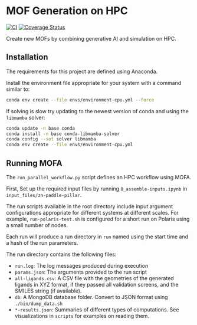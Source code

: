 # MOF Generation on HPC

[![CI](https://github.com/globus-labs/mof-generation-at-scale/actions/workflows/python-package-conda.yml/badge.svg?branch=main)](https://github.com/globus-labs/mof-generation-at-scale/actions/workflows/python-package-conda.yml)
[![Coverage Status](https://coveralls.io/repos/github/globus-labs/mof-generation-at-scale/badge.svg?branch=main)](https://coveralls.io/github/globus-labs/mof-generation-at-scale?branch=main)

Create new MOFs by combining generative AI and simulation on HPC.

## Installation

The requirements for this project are defined using Anaconda. 

Install the environment file appropriate for your system with a command similar to:

```bash
conda env create --file envs/environment-cpu.yml --force
```

If solving is slow try updating to the newest version of conda and using the `libmamba` solver:

```bash
conda update -n base conda
conda install -n base conda-libmamba-solver
conda config --set solver libmamba
conda env create --file envs/environment-cpu.yml
```

## Running MOFA

The `run_parallel_workflow.py` script defines an HPC workflow using MOFA. 

First, Set up the required input files by running `0_assemble-inputs.ipynb` in `input_files/zn-paddle-pillar`.

The run scripts available in the root directory include input argument configurations appropriate for different systems
at different scales.
For example, `run-polaris-test.sh` is configured for a short run on Polaris using a small number of nodes.

Each run will produce a run directory in `run` named using the start time and a hash of the run parameters.

The run directory contains the following files:

- `run.log`: The log messages produced during execution
- `params.json`: The arguments provided to the run script
- `all-ligands.csv`: A CSV file with the geometries of the generated ligands in XYZ format, 
  if they passed all validation screens, and the SMILES string (if available).
- `db`: A MongoDB database folder. Convert to JSON format using `./bin/dump_data.sh`
- `*-results.json`: Summaries of different types of computations. See visualizations in `scripts` for examples 
  on reading them.
